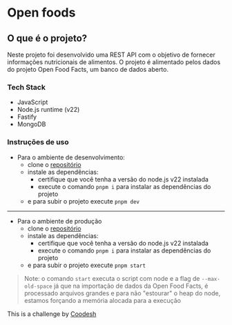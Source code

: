 # Open foods

## O que é o projeto?

Neste projeto foi desenvolvido uma REST API com o objetivo de fornecer informações nutricionais de alimentos. O projeto é alimentado pelos dados do projeto Open Food Facts, um banco de dados aberto.

### Tech Stack

- JavaScript
- Node.js runtime (v22)
- Fastify
- MongoDB

### Instruções de uso

- Para o ambiente de desenvolvimento:
  - clone o [repositório](https://github.com/evandroishikawa/open-foods)
  - instale as dependências:
    - certifique que você tenha a versão do node.js v22 instalada
    - execute o comando `pnpm i` para instalar as dependências do projeto
  - e para subir o projeto execute `pnpm dev`
---
- Para o ambiente de produção
  - clone o [repositório](https://github.com/evandroishikawa/open-foods)
  - instale as dependências:
    - certifique que você tenha a versão do node.js v22 instalada
    - execute o comando `pnpm i` para instalar as dependências do projeto
  - e para subir o projeto execute `pnpm start`

> Note: o comando `start` executa o script com node e a flag de `--max-old-space` já que na importação de dados da Open Food Facts, é processado arquivos grandes e para não "estourar" o heap do node, estamos forçando a memória alocada para a execução

This is a challenge by [Coodesh](https://coodesh.com/)
